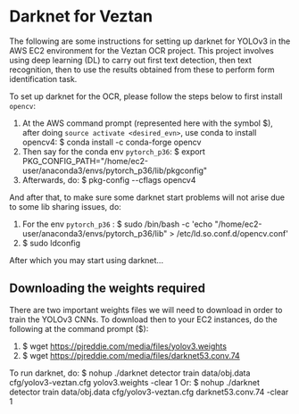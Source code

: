 # Darknet for Veztan
The following are some instructions for setting up darknet for YOLOv3 in the AWS EC2 environment for the Veztan OCR project.
This project involves using deep learning (DL) to carry out first text detection, then text recognition, then to use the results
obtained from these to perform form identification task. 

To set up darknet for the OCR, please follow the steps below to first install `opencv`:
1. At the AWS command prompt (represented here with the symbol $), after doing `source activate <desired_evn>`, use conda to install opencv4: $ conda install -c conda-forge opencv
2. Then say for the conda env `pytorch_p36`: $ export PKG_CONFIG_PATH="/home/ec2-user/anaconda3/envs/pytorch_p36/lib/pkgconfig"
3. Afterwards, do: $ pkg-config --cflags opencv4

And after that, to make sure some darknet start problems will not arise due to some lib sharing issues, do: 
1. For the env `pytorch_p36` : $ sudo /bin/bash -c 'echo "/home/ec2-user/anaconda3/envs/pytorch_p36/lib" > /etc/ld.so.conf.d/opencv.conf'
2. $ sudo ldconfig

After which you may start using darknet...

## Downloading the weights required
There are two important weights files we will need to download in order to train the YOLOv3 CNNs. To download then to your 
EC2 instances, do the following at the command prompt ($): 
1. $ wget https://pjreddie.com/media/files/yolov3.weights 
2. $ wget https://pjreddie.com/media/files/darknet53.conv.74

To run darknet, do: 
$ nohup ./darknet detector train data/obj.data cfg/yolov3-veztan.cfg yolov3.weights -clear 1
Or: 
$ nohup ./darknet detector train data/obj.data cfg/yolov3-veztan.cfg darknet53.conv.74 -clear 1
